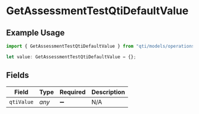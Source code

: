 # GetAssessmentTestQtiDefaultValue

## Example Usage

```typescript
import { GetAssessmentTestQtiDefaultValue } from "qti/models/operations";

let value: GetAssessmentTestQtiDefaultValue = {};
```

## Fields

| Field              | Type               | Required           | Description        |
| ------------------ | ------------------ | ------------------ | ------------------ |
| `qtiValue`         | *any*              | :heavy_minus_sign: | N/A                |